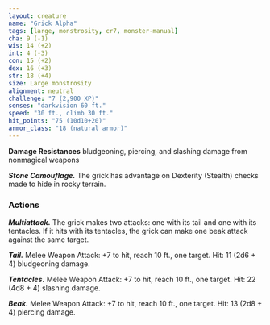 ```yaml
---
layout: creature
name: "Grick Alpha"
tags: [large, monstrosity, cr7, monster-manual]
cha: 9 (-1)
wis: 14 (+2)
int: 4 (-3)
con: 15 (+2)
dex: 16 (+3)
str: 18 (+4)
size: Large monstrosity
alignment: neutral
challenge: "7 (2,900 XP)"
senses: "darkvision 60 ft."
speed: "30 ft., climb 30 ft."
hit_points: "75 (10d10+20)"
armor_class: "18 (natural armor)"
---
```


**Damage Resistances** bludgeoning, piercing, and slashing damage from nonmagical weapons

***Stone Camouflage.*** The grick has advantage on Dexterity (Stealth) checks made to hide in rocky terrain.

### Actions

***Multiattack.*** The grick makes two attacks: one with its tail and one with its tentacles. If it hits with its tentacles, the grick can make one beak attack against the same target.

***Tail.*** Melee Weapon Attack: +7 to hit, reach 10 ft., one target. Hit: 11 (2d6 + 4) bludgeoning damage.

***Tentacles.*** Melee Weapon Attack: +7 to hit, reach 10 ft., one target. Hit: 22 (4d8 + 4) slashing damage.

***Beak.*** Melee Weapon Attack: +7 to hit, reach 10 ft., one target. Hit: 13 (2d8 + 4) piercing damage.